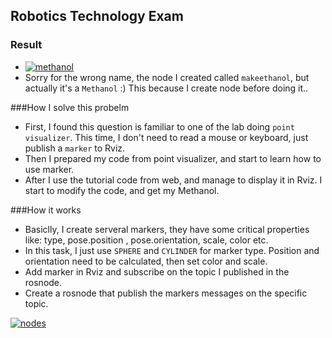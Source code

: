 ## Robotics Technology Exam

### Result
* [![methanol](/Shan-rtech/src/Ethanol/methanol.png)](/Shan-rtech/src/Ethanol/methanol.png)
* Sorry for the wrong name, the node I created called `makeethanol`, but actually it's a `Methanol` :) This because I create node before doing it..

###How I solve this probelm
* First, I found this question is familiar to one of the lab doing `point visualizer`. This time, I don't need to read a mouse or keyboard, just publish a `marker` to Rviz.
* Then I prepared my code from point visualizer, and start to learn how to use marker.
* After I use the tutorial code from web, and manage to display it in Rviz. I start to modify the code, and get my Methanol.

###How it works
* Basiclly, I create serveral markers, they have some critical properties like: type, pose.position , pose.orientation, scale, color etc.
* In this task, I just use `SPHERE` and `CYLINDER` for marker type. Position and orientation need to be calculated, then set color and scale.
* Add marker in Rviz and subscribe on the topic I published in the rosnode.
* Create a rosnode that publish the markers messages on the specific topic.

[![nodes](/Shan-rtech/src/Ethanol/nodes.png)](/Shan-rtech/src/Ethanol/nodes.png)
